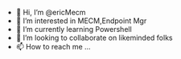 - 👋 Hi, I’m @ericMecm
- 👀 I’m interested in MECM,Endpoint Mgr 
- 🌱 I’m currently learning Powershell
- 💞️ I’m looking to collaborate on likeminded folks
- 📫 How to reach me ...

<!---
ericMecm/ericMecm is a ✨ special ✨ repository because its `README.md` (this file) appears on your GitHub profile.
You can click the Preview link to take a look at your changes.
--->
